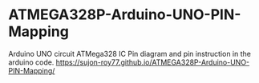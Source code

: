 # ATMEGA328P-Arduino-UNO-PIN-Mapping
Arduino UNO circuit ATMega328 IC Pin diagram and pin instruction in the arduino code.
https://sujon-roy77.github.io/ATMEGA328P-Arduino-UNO-PIN-Mapping/
